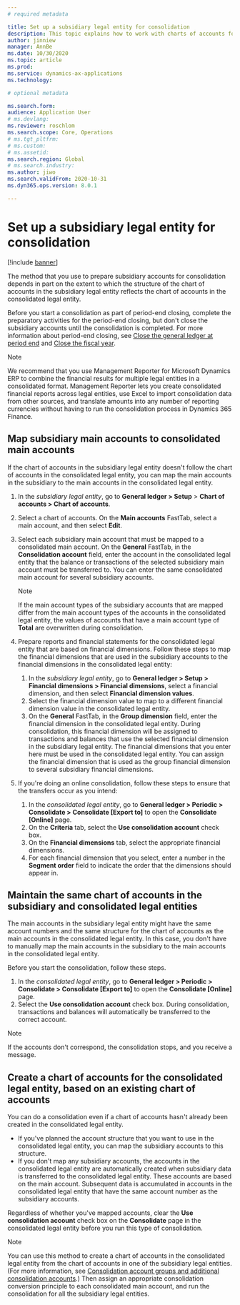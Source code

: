 ```yaml
---
# required metadata

title: Set up a subsidiary legal entity for consolidation
description: This topic explains how to work with charts of accounts for consolidation companies.
author: jinniew
manager: AnnBe
ms.date: 10/30/2020
ms.topic: article
ms.prod: 
ms.service: dynamics-ax-applications
ms.technology: 

# optional metadata

ms.search.form: 
audience: Application User
# ms.devlang: 
ms.reviewer: roschlom
ms.search.scope: Core, Operations
# ms.tgt_pltfrm: 
# ms.custom: 
# ms.assetid: 
ms.search.region: Global
# ms.search.industry: 
ms.author: jiwo
ms.search.validFrom: 2020-10-31
ms.dyn365.ops.version: 8.0.1

---
```


# Set up a subsidiary legal entity for consolidation

[!include [banner](../includes/banner.md)]

The method that you use to prepare subsidiary accounts for consolidation depends in part on the extent to which the structure of the chart of accounts in the subsidiary legal entity reflects the chart of accounts in the consolidated legal entity.

Before you start a consolidation as part of period-end closing, complete the preparatory activities for the period-end closing, but don't close the subsidiary accounts until the consolidation is completed. For more information about period-end closing, see [Close the general ledger at period end](close-general-ledger-at-period-end.md) and [Close the fiscal year](tasks/close-fiscal-year.md).

> [!NOTE]
> We recommend that you use Management Reporter for Microsoft Dynamics ERP to combine the financial results for multiple legal entities in a consolidated format. Management Reporter lets you create consolidated financial reports across legal entities, use Excel to import consolidation data from other sources, and translate amounts into any number of reporting currencies without having to run the consolidation process in Dynamics 365 Finance.

## Map subsidiary main accounts to consolidated main accounts

If the chart of accounts in the subsidiary legal entity doesn't follow the chart of accounts in the consolidated legal entity, you can map the main accounts in the subsidiary to the main accounts in the consolidated legal entity.

1. In the *subsidiary legal entity*, go to **General ledger \> Setup** \> **Chart of accounts \> Chart of accounts**.
2. Select a chart of accounts. On the **Main accounts** FastTab, select a main account, and then select **Edit**.
3. Select each subsidiary main account that must be mapped to a consolidated main account. On the **General** FastTab, in the **Consolidation account** field, enter the account in the consolidated legal entity that the balance or transactions of the selected subsidiary main account must be transferred to. You can enter the same consolidated main account for several subsidiary accounts.

    > [!NOTE]
    > If the main account types of the subsidiary accounts that are mapped differ from the main account types of the accounts in the consolidated legal entity, the values of accounts that have a main account type of **Total** are overwritten during consolidation.

4. Prepare reports and financial statements for the consolidated legal entity that are based on financial dimensions. Follow these steps to map the financial dimensions that are used in the subsidiary accounts to the financial dimensions in the consolidated legal entity:

    1. In the *subsidiary legal entity*, go to **General ledger \> Setup \> Financial dimensions \> Financial dimensions**, select a financial dimension, and then select **Financial dimension values**.
    2. Select the financial dimension value to map to a different financial dimension value in the consolidated legal entity.
    3. On the **General** FastTab, in the **Group dimension** field, enter the financial dimension in the consolidated legal entity. During consolidation, this financial dimension will be assigned to transactions and balances that use the selected financial dimension in the subsidiary legal entity. The financial dimensions that you enter here must be used in the consolidated legal entity. You can assign the financial dimension that is used as the group financial dimension to several subsidiary financial dimensions.

5. If you're doing an online consolidation, follow these steps to ensure that the transfers occur as you intend:

    1. In the *consolidated legal entity*, go to **General ledger \> Periodic \> Consolidate \> Consolidate \[Export to\]** to open the **Consolidate \[Online\]** page.
    2. On the **Criteria** tab, select the **Use consolidation account** check box.
    3. On the **Financial dimensions** tab, select the appropriate financial dimensions.
    4. For each financial dimension that you select, enter a number in the **Segment order** field to indicate the order that the dimensions should appear in.

## Maintain the same chart of accounts in the subsidiary and consolidated legal entities

The main accounts in the subsidiary legal entity might have the same account numbers and the same structure for the chart of accounts as the main accounts in the consolidated legal entity. In this case, you don't have to manually map the main accounts in the subsidiary to the main accounts in the consolidated legal entity.

Before you start the consolidation, follow these steps.

1. In the *consolidated legal entity*, go to **General ledger \> Periodic \> Consolidate \> Consolidate \[Export to\]** to open the **Consolidate \[Online\]** page.
2. Select the **Use consolidation account** check box. During consolidation, transactions and balances will automatically be transferred to the correct account.

> [!NOTE]
> If the accounts don't correspond, the consolidation stops, and you receive a message.

## Create a chart of accounts for the consolidated legal entity, based on an existing chart of accounts

You can do a consolidation even if a chart of accounts hasn't already been created in the consolidated legal entity.

- If you've planned the account structure that you want to use in the consolidated legal entity, you can map the subsidiary accounts to this structure.
- If you don't map any subsidiary accounts, the accounts in the consolidated legal entity are automatically created when subsidiary data is transferred to the consolidated legal entity. These accounts are based on the main account. Subsequent data is accumulated in accounts in the consolidated legal entity that have the same account number as the subsidiary accounts.

Regardless of whether you've mapped accounts, clear the **Use consolidation account** check box on the **Consolidate** page in the consolidated legal entity before you run this type of consolidation.

> [!NOTE]
> You can use this method to create a chart of accounts in the consolidated legal entity from the chart of accounts in one of the subsidiary legal entities. (For more information, see [Consolidation account groups and additional consolidation accounts](../budgeting/consolidation-account-groups-consolidation-accounts.md).) Then assign an appropriate consolidation conversion principle to each consolidated main account, and run the consolidation for all the subsidiary legal entities.
